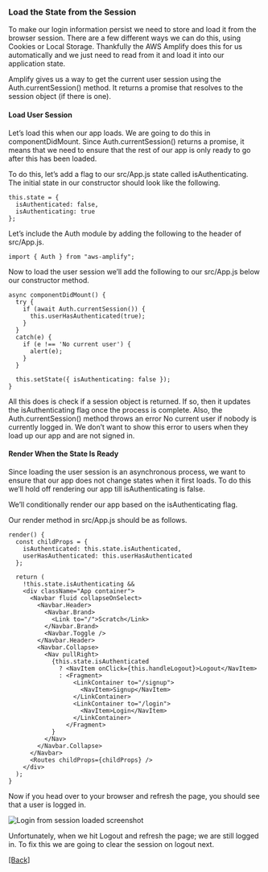 ### **Load the State from the Session**
To make our login information persist we need to store and load it from the browser session. There are a few different ways we can do this, using Cookies or Local Storage. Thankfully the AWS Amplify does this for us automatically and we just need to read from it and load it into our application state.

Amplify gives us a way to get the current user session using the Auth.currentSession() method. It returns a promise that resolves to the session object (if there is one).

#### Load User Session
Let’s load this when our app loads. We are going to do this in componentDidMount. Since Auth.currentSession() returns a promise, it means that we need to ensure that the rest of our app is only ready to go after this has been loaded.

To do this, let’s add a flag to our src/App.js state called isAuthenticating. The initial state in our constructor should look like the following.

```
this.state = {
  isAuthenticated: false,
  isAuthenticating: true
};
```

Let’s include the Auth module by adding the following to the header of src/App.js.

```
import { Auth } from "aws-amplify";
```

Now to load the user session we’ll add the following to our src/App.js below our constructor method.

```
async componentDidMount() {
  try {
    if (await Auth.currentSession()) {
      this.userHasAuthenticated(true);
    }
  }
  catch(e) {
    if (e !== 'No current user') {
      alert(e);
    }
  }

  this.setState({ isAuthenticating: false });
}
```

All this does is check if a session object is returned. If so, then it updates the isAuthenticating flag once the process is complete. Also, the Auth.currentSession() method throws an error No current user if nobody is currently logged in. We don’t want to show this error to users when they load up our app and are not signed in.

#### Render When the State Is Ready
Since loading the user session is an asynchronous process, we want to ensure that our app does not change states when it first loads. To do this we’ll hold off rendering our app till isAuthenticating is false.

We’ll conditionally render our app based on the isAuthenticating flag.

Our render method in src/App.js should be as follows.

```
render() {
  const childProps = {
    isAuthenticated: this.state.isAuthenticated,
    userHasAuthenticated: this.userHasAuthenticated
  };

  return (
    !this.state.isAuthenticating &&
    <div className="App container">
      <Navbar fluid collapseOnSelect>
        <Navbar.Header>
          <Navbar.Brand>
            <Link to="/">Scratch</Link>
          </Navbar.Brand>
          <Navbar.Toggle />
        </Navbar.Header>
        <Navbar.Collapse>
          <Nav pullRight>
            {this.state.isAuthenticated
              ? <NavItem onClick={this.handleLogout}>Logout</NavItem>
              : <Fragment>
                  <LinkContainer to="/signup">
                    <NavItem>Signup</NavItem>
                  </LinkContainer>
                  <LinkContainer to="/login">
                    <NavItem>Login</NavItem>
                  </LinkContainer>
                </Fragment>
            }
          </Nav>
        </Navbar.Collapse>
      </Navbar>
      <Routes childProps={childProps} />
    </div>
  );
}
```

Now if you head over to your browser and refresh the page, you should see that a user is logged in.

![Login from session loaded screenshot](https://d33wubrfki0l68.cloudfront.net/58169d9e404479c18cc6796a7b0be51b2bd511e6/e90ed/assets/login-from-session-loaded.png)

Unfortunately, when we hit Logout and refresh the page; we are still logged in. To fix this we are going to clear the session on logout next.


[[Back]](https://github.com/eksant/serverless-react-aws)
